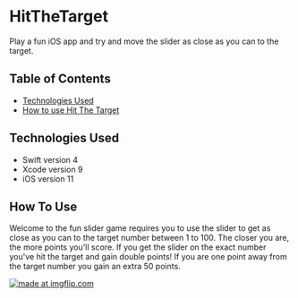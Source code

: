 # HitTheTarget
Play a fun iOS app and try and move the slider as close as you can to the target.

## Table of Contents
* [Technologies Used](#technologies)
* [How to use Hit The Target](#howtouse)

## <a name="technologies"></a> Technologies Used

  * Swift version 4
  * Xcode version 9
  * iOS   version 11
  
  
## <a name="howtouse"></a>How To Use 

Welcome to the fun slider game requires you to use the slider to get as close as you can to the target number between 1 to 100. The closer you are, the more points you'll score. If you get the slider on the exact number you've hit the target and gain double points!  If you are one point away from the target number you gain an extra 50 points. 


<a href="https://imgflip.com/gif/22kwfb"><img src="https://i.imgflip.com/22kwfb.gif" title="made at imgflip.com"/></a>
